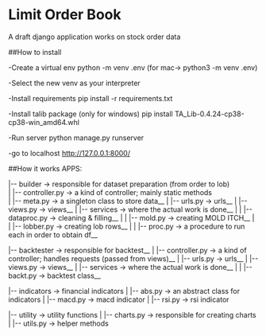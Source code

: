 # Limit Order Book

A draft django application works on stock order data

##How to install

-Create a virtual env
python -m venv .env
(for mac-> python3 -m venv .env)

-Select the new venv as your interpreter

-Install requirements
pip install -r requirements.txt

-Install talib package 
(only for windows)
pip install TA_Lib-0.4.24-cp38-cp38-win_amd64.whl

-Run server
python manage.py runserver

-go to localhost
http://127.0.0.1:8000/

##How it works
APPS:

|-- builder -> responsible for dataset preparation (from order to lob)\
   |   |-- controller.py -> a kind of controller; mainly static methods\
   |   |-- meta.py -> a singleton class to store data__
   |   |-- urls.py -> urls__
   |   |-- views.py -> views__
   |   |-- services -> where the actual work is done__
   |   |   |-- dataproc.py -> cleaning & filling__
   |   |   |-- mold.py -> creating MOLD ITCH__
   |   |   |-- lobber.py -> creating lob rows__
   |   |   |-- proc.py -> a procedure to run each in order to obtain df__
   
|-- backtester -> responsible for backtest__
   |   |-- controller.py -> a kind of controller; handles requests (passed from views)__
   |   |-- urls.py -> urls__
   |   |-- views.py -> views__
   |   |-- services -> where the actual work is done__
   |   |   |-- backt.py -> backtest class__

|-- indicators -> financial indicators
   |   |-- abs.py -> an abstract class for indicators
   |   |-- macd.py -> macd indicator
   |   |-- rsi.py -> rsi indicator
   
|-- utility -> utility functions
   |   |-- charts.py -> responsible for creating charts
   |   |-- utils.py -> helper methods
